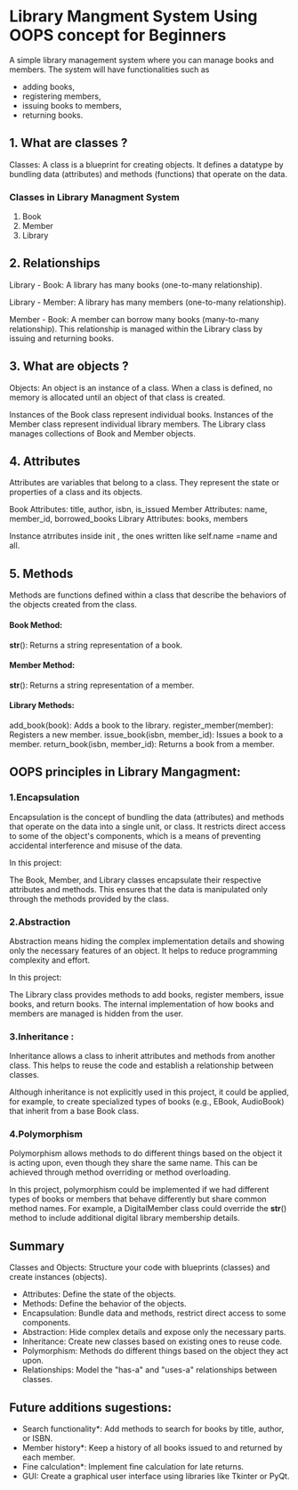 # Library Mangment System Using OOPS concept for Beginners

A simple library management system where you can manage books and members. The system will have functionalities such as
  * adding books,
  * registering members,
  * issuing books to members,
  * returning books.

## 1. What are classes ?
Classes: A class is a blueprint for creating objects. It defines a datatype by bundling data (attributes) and methods (functions) that operate on the data.

### Classes in  Library Managment System
1. Book
2. Member
3. Library




## 2. Relationships

Library - Book: A library has many books (one-to-many relationship).

Library - Member: A library has many members (one-to-many relationship).

Member - Book: A member can borrow many books (many-to-many relationship). This relationship is managed within the Library class by issuing and returning books.




## 3. What are objects ?
Objects: An object is an instance of a class. When a class is defined, no memory is allocated until an object of that class is created.

Instances of the Book class represent individual books.
Instances of the Member class represent individual library members.
The Library class manages collections of Book and Member objects.

## 4. Attributes 
Attributes are variables that belong to a class. They represent the state or properties of a class and its objects.

Book Attributes: title, author, isbn, is_issued
Member Attributes: name, member_id, borrowed_books
Library Attributes: books, members

Instance atrributes inside init , the ones written like self.name =name and all.

## 5. Methods
Methods are functions defined within a class that describe the behaviors of the objects created from the class.

#### Book Method:
__str__(): Returns a string representation of a book.

#### Member Method:
__str__(): Returns a string representation of a member.

#### Library Methods:
add_book(book): Adds a book to the library.
register_member(member): Registers a new member.
issue_book(isbn, member_id): Issues a book to a member.
return_book(isbn, member_id): Returns a book from a member.


## OOPS principles in Library Mangagment:

### 1.Encapsulation
Encapsulation is the concept of bundling the data (attributes) and methods that operate on the data into a single unit, or class. It restricts direct access to some of the object's components, which is a means of preventing accidental interference and misuse of the data.

In this project:

The Book, Member, and Library classes encapsulate their respective attributes and methods. This ensures that the data is manipulated only through the methods provided by the class.

### 2.Abstraction 

Abstraction means hiding the complex implementation details and showing only the necessary features of an object. It helps to reduce programming complexity and effort.

In this project:

The Library class provides methods to add books, register members, issue books, and return books. The internal implementation of how books and members are managed is hidden from the user.


### 3.Inheritance : 
Inheritance allows a class to inherit attributes and methods from another class. This helps to reuse the code and establish a relationship between classes.

Although inheritance is not explicitly used in this project, it could be applied, for example, to create specialized types of books (e.g., EBook, AudioBook) that inherit from a base Book class.

### 4.Polymorphism
Polymorphism allows methods to do different things based on the object it is acting upon, even though they share the same name. This can be achieved through method overriding or method overloading.

In this project, polymorphism could be implemented if we had different types of books or members that behave differently but share common method names. For example, a DigitalMember class could override the __str__() method to include additional digital library membership details.

## Summary
Classes and Objects: Structure your code with blueprints (classes) and create instances (objects).
* Attributes: Define the state of the objects.
* Methods: Define the behavior of the objects.
* Encapsulation: Bundle data and methods, restrict direct access to some components.
* Abstraction: Hide complex details and expose only the necessary parts.
* Inheritance: Create new classes based on existing ones to reuse code.
* Polymorphism: Methods do different things based on the object they act upon.
* Relationships: Model the "has-a" and "uses-a" relationships between classes.

## Future additions sugestions:
* Search functionality*: Add methods to search for books by title, author, or ISBN.
* Member history*: Keep a history of all books issued to and returned by each member.
* Fine calculation*: Implement fine calculation for late returns.
* GUI: Create a graphical user interface using libraries like Tkinter or PyQt.
